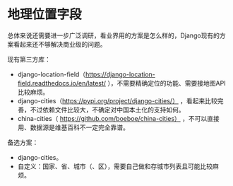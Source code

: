 # 地理位置字段

总体来说还需要进一步广泛调研，看业界用的方案是怎么样的，Django现有的方案看起来还不够解决商业级的问题。

现有第三方库：

-  django-location-field（https://django-location-field.readthedocs.io/en/latest/ ），不需要精确定位的功能、需要接地图API比较麻烦。
-  django-cities（https://pypi.org/project/django-cities/） ，看起来比较完善，不过依赖文件比较大，不确定对中国本土化的支持如何。
- china-cities（ https://github.com/boeboe/china-cities） ，不可以直接用、数据源是维基百科不一定完全靠谱。

备选方案：

- django-cities。
- 自定义：国家、省、城市（、区），需要自己做和存城市列表且可能比较麻烦。
